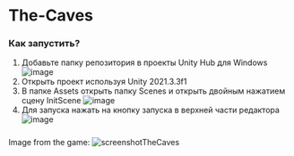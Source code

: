 # The-Caves
### Как запустить?
1. Добавьте папку репозитория в проекты Unity Hub для Windows
![image](https://user-images.githubusercontent.com/92929937/210605064-019b571c-774b-4044-8121-ce20214483c8.png)
2. Открыть проект используя Unity 2021.3.3f1
3. В папке Assets открыть папку Scenes и открыть двойным нажатием сцену InitScene
![image](https://user-images.githubusercontent.com/92929937/210826115-c5a0ca33-81d0-436c-8ba2-a8ccbf54c476.png)
4. Для запуска нажать на кнопку запуска в верхней части редактора
![image](https://user-images.githubusercontent.com/92929937/210826631-74f8471d-5807-417a-91d5-8109470bd78c.png)

#####
Image from the game:
![screenshotTheCaves](https://user-images.githubusercontent.com/92929937/206549979-b93cab2f-a5f1-494b-8742-98b57fa12b2b.png)
